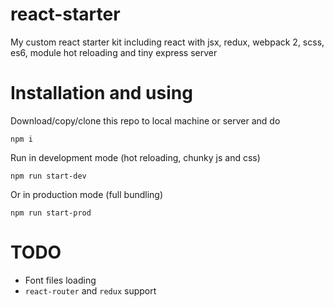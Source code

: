 # react-starter
My custom react starter kit including react with jsx, redux, webpack 2, scss, es6, module hot reloading and tiny express server 

# Installation and using
Download/copy/clone this repo to local machine or server and do
```
npm i
```
Run in development mode (hot reloading, chunky js and css)
```
npm run start-dev
```
Or in production mode (full bundling)
```
npm run start-prod
```
# TODO

* Font files loading
* `react-router` and `redux` support
